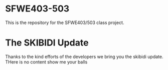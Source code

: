 # SFWE403-503
This is the repository for the SFWE403/503 class project.

# The SKIBIDI Update
Thanks to the kind efforts of the developers we bring you the skibidi update. THere is no content show me your balls


